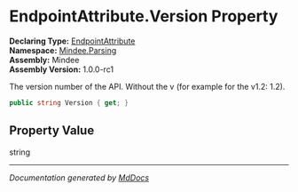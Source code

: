 ﻿<!--  
  <auto-generated>   
    The contents of this file were generated by a tool.  
    Changes to this file may be list if the file is regenerated  
  </auto-generated>   
-->

# EndpointAttribute.Version Property

**Declaring Type:** [EndpointAttribute](../index.md)  
**Namespace:** [Mindee.Parsing](../../index.md)  
**Assembly:** Mindee  
**Assembly Version:** 1.0.0\-rc1

The version number of the API. Without the v (for example for the v1.2: 1.2).

```csharp
public string Version { get; }
```

## Property Value

string

___

*Documentation generated by [MdDocs](https://github.com/ap0llo/mddocs)*
